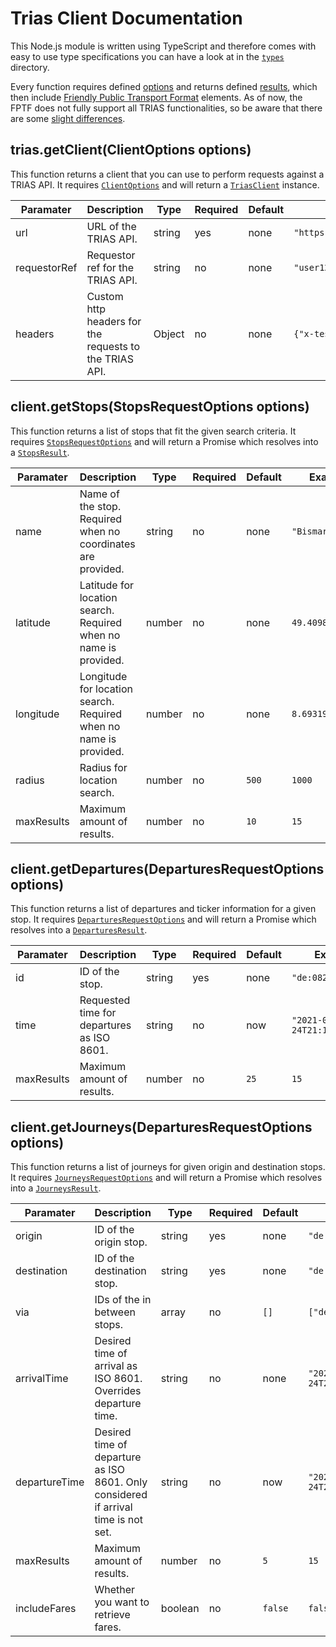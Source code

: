 # Trias Client Documentation

This Node.js module is written using TypeScript and therefore comes with easy to use type specifications you can have a look at in the [`types`](../src/types) directory.

Every function requires defined [options](../src/types/options.ts) and returns defined [results](../src/types/results.ts), which then include [Friendly Public Transport Format](https://github.com/public-transport/friendly-public-transport-format) elements. As of now, the FPTF does not fully support all TRIAS functionalities, so be aware that there are some [slight differences](../src/types/fptf.ts).

## trias.getClient(ClientOptions options)

This function returns a client that you can use to perform requests against a TRIAS API. It requires [`ClientOptions`](..src/types/options.ts#L1) and will return a [`TriasClient`](../src/index.ts#L9) instance.

| Paramater | Description | Type | Required | Default | Example |
|---|---|---|---|---|---|
| url | URL of the TRIAS API. | string | yes | none | `"https://provider.data/trias"` |
| requestorRef | Requestor ref for the TRIAS API. | string | no | none | `"user123"` |
| headers | Custom http headers for the requests to the TRIAS API. | Object | no | none | `{"x-test-header": "myvalue"}` |

## client.getStops(StopsRequestOptions options)

 This function returns a list of stops that fit the given search criteria. It requires [`StopsRequestOptions`](../src/types/options.ts#L23) and will return a Promise which resolves into a [`StopsResult`](..src/types/results.ts#L14).

| Paramater | Description | Type | Required | Default | Example |
|---|---|---|---|---|---|
| name | Name of the stop. Required when no coordinates are provided. | string | no | none | `"Bismarckplatz"` |
| latitude | Latitude for location search. Required when no name is provided. | number | no | none | `49.4098614` |
| longitude | Longitude for location search. Required when no name is provided. | number | no | none | `8.6931989` |
| radius | Radius for location search. | number | no | `500` | `1000` |
| maxResults | Maximum amount of results. | number | no | `10` | `15` |

## client.getDepartures(DeparturesRequestOptions options)

This function returns a list of departures and ticker information for a given stop. It requires [`DeparturesRequestOptions`](../src/types/options.ts#L7) and will return a Promise which resolves into a [`DeparturesResult`](../src/types/results.ts#L5).

| Paramater | Description | Type | Required | Default | Example |
|---|---|---|---|---|---|
| id | ID of the stop. | string | yes | none | `"de:08222:2417"` |
| time | Requested time for departures as ISO 8601. | string | no | now | `"2021-03-24T21:14:00+01:00` |
| maxResults | Maximum amount of results. | number | no | `25` | `15` |

## client.getJourneys(DeparturesRequestOptions options)

This function returns a list of journeys for given origin and destination stops. It requires [`JourneysRequestOptions`](../src/types/options.ts#L13) and will return a Promise which resolves into a [`JourneysResult`](../src/types/results.ts#L10).

| Paramater | Description | Type | Required | Default | Example |
|---|---|---|---|---|---|
| origin | ID of the origin stop. | string | yes | none | `"de:08222:2417"` |
| destination | ID of the destination stop. | string | yes | none | `"de:08221:1146"` |
| via | IDs of the in between stops. | array | no | `[]` | `["de:08221:1146"]` |
| arrivalTime | Desired time of arrival as ISO 8601. Overrides departure time. | string | no | none | `"2021-03-24T21:14:00+01:00` |
| departureTime | Desired time of departure as ISO 8601. Only considered if arrival time is not set. | string | no | now | `"2021-03-24T23:08:00+01:00` |
| maxResults | Maximum amount of results. | number | no | `5` | `15` |
| includeFares | Whether you want to retrieve fares. | boolean | no |`false` | `false` |
